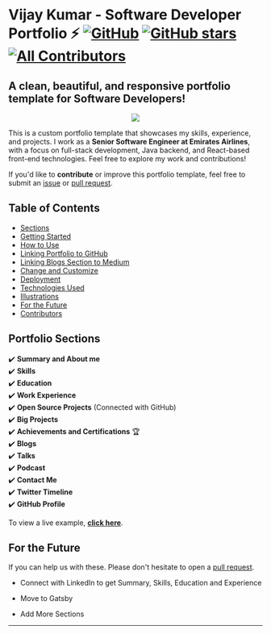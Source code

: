 # Vijay Kumar - Software Developer Portfolio ⚡️ [![GitHub](https://img.shields.io/github/license/vijaykumar/developer-portfolio?color=blue)](https://github.com/vijaykumar/developerFolio/blob/master/LICENSE) [![GitHub stars](https://img.shields.io/github/stars/vijaykumar/developerFolio)](https://github.com/vijaykumar/developerFolio/stargazers) [![All Contributors](https://img.shields.io/badge/all_contributors-4-orange.svg?style=flat-square)](#contributors)

## A clean, beautiful, and responsive portfolio template for Software Developers!

<p align="center">
  <kbd>
    <img src="https://user-images.githubusercontent.com/53429438/106779355-e9cd9e80-666c-11eb-9417-8a4b54441bc6.gif"></img>
  </kbd>
</p>

This is a custom portfolio template that showcases my skills, experience, and projects. I work as a **Senior Software Engineer at Emirates Airlines**, with a focus on full-stack development, Java backend, and React-based front-end technologies. Feel free to explore my work and contributions!

If you'd like to **contribute** or improve this portfolio template, feel free to submit an [issue](https://github.com/vijaykumar/developerFolio/issues) or [pull request](https://github.com/vijaykumar/developerFolio/pulls).

## Table of Contents
- [Sections](#sections)
- [Getting Started](#getting-started)
- [How to Use](#how-to-use)
- [Linking Portfolio to GitHub](#linking-portfolio-to-github)
- [Linking Blogs Section to Medium](#linking-blogs-section-to-medium)
- [Change and Customize](#change-and-customize-every-section-according-to-your-need)
- [Deployment](#deployment)
- [Technologies Used](#technologies-used)
- [Illustrations](#illustrations)
- [For the Future](#for-the-future)
- [Contributors](#project-maintainers)

## Portfolio Sections
✔️ **Summary and About me**\
✔️ **Skills**\
✔️ **Education**\
✔️ **Work Experience**\
✔️ **Open Source Projects** (Connected with GitHub)\
✔️ **Big Projects**\
✔️ **Achievements and Certifications** 🏆\
✔️ **Blogs**\
✔️ **Talks**\
✔️ **Podcast**\
✔️ **Contact Me**\
✔️ **Twitter Timeline**\
✔️ **GitHub Profile**

To view a live example, **[click here](https://developerfolio.js.org/)**.



## For the Future
If you can help us with these. Please don't hesitate to open a [pull request](https://github.com/saadpasta/developerFolio/pulls).

- Connect with LinkedIn to get Summary, Skills, Education and Experience

- Move to Gatsby

- Add More Sections



<!-- markdownlint-restore -->
<!-- prettier-ignore-end -->

<!-- ALL-CONTRIBUTORS-LIST:END -->

---
